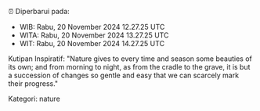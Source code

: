 ⏰ Diperbarui pada:
- WIB: Rabu, 20 November 2024 12.27.25 UTC
- WITA: Rabu, 20 November 2024 13.27.25 UTC
- WIT: Rabu, 20 November 2024 14.27.25 UTC

Kutipan Inspiratif:
"Nature gives to every time and season some beauties of its own; and from morning to night, as from the cradle to the grave, it is but a succession of changes so gentle and easy that we can scarcely mark their progress."


Kategori: nature

